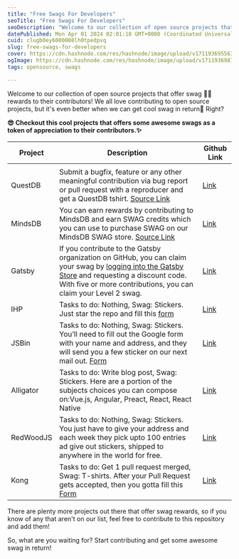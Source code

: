 ```yaml
---
title: "Free Swags For Developers"
seoTitle: "Free Swags For Developers"
seoDescription: "Welcome to our collection of open source projects that offer swag 👕🧢 rewards to their contributors! We all love contributing to open source projects, but"
datePublished: Mon Apr 01 2024 02:01:10 GMT+0000 (Coordinated Universal Time)
cuid: clugb0ey6000008lh0tpedpvq
slug: free-swags-for-developers
cover: https://cdn.hashnode.com/res/hashnode/image/upload/v1711936955634/2d92e94b-4d27-4e44-acf1-6f42fb7d05ca.jpeg
ogImage: https://cdn.hashnode.com/res/hashnode/image/upload/v1711936987922/f448a994-a728-47f5-93c7-f36b9a64cc36.jpeg
tags: opensource, swags

---
```


Welcome to our collection of open source projects that offer swag 👕🧢 rewards to their contributors! We all love contributing to open source projects, but it's even better when we can get cool swag in return🤩 Right?

**😎 Checkout this cool projects that offers some awesome swags as a token of appreciation to their contributors.✨**

| **Project** | **Description** | **Github Link** |
| --- | --- | --- |
|  |  |  |
| QuestDB | Submit a bugfix, feature or any other meaningful contribution via bug report or pull request with a reproducer and get a QuestDB tshirt. [Source Link](https://questdb.io/community/) | [Link](https://github.com/questdb/questdb) |
| MindsDB | You can earn rewards by contributing to MindsDB and earn SWAG credits which you can use to purchase SWAG on our MindsDB SWAG store. [Source Link](https://mindsdb.com/community) | [Link](https://github.com/mindsdb/mindsdb) |
| Gatsby | If you contribute to the Gatsby organization on GitHub, you can claim your swag by [logging into the Gatsby Store](https://store.gatsbyjs.org/) and requesting a discount code. With five or more contributions, you can claim your Level 2 swag. | [Link](https://github.com/gatsbyjs/gatsby) |
| IHP | Tasks to do: Nothing, Swag: Stickers. Just star the repo and fill this [form](https://docs.google.com/forms/d/e/1FAIpQLSf7XHkba-mn3GNIsh5n4ftB7hlHmRx9zluicvSKDKU5Z-jJKg/viewform) | [Link](https://github.com/digitallyinduced/ihp) |
| JSBin | Tasks to do: Nothing, Swag: Stickers. You’ll need to fill out the Google form with your name and address, and they will send you a few sticker on our next mail out. [Form](https://docs.google.com/forms/d/e/1FAIpQLSeQ_PflKvabBLmdlHPOeBkD30aRs14yNGfvcaErpys_YSKXBA/viewform) | [Link](https://jsbin.com/help/stickers/) |
| Alligator | Tasks to do: Write blog post, Swag: Stickers. Here are a portion of the subjects choices you can compose on:Vue.js, Angular, Preact, React, React Native | [Link](https://alligator.io/) |
| RedWoodJS | Tasks to do: Nothing, Swag: Stickers. You just have to give your address and each week they pick upto 100 entries ad give out stickers, shipped to anywhere in the world for free. | [Link](https://redwoodjs.com/stickers) |
| Kong | Tasks to do: Get 1 pull request merged, Swag: T-shirts. After your Pull Request gets accepted, then you gotta fill this [Form](https://github.com/open-xyz/swags-devs/blob/main/%5Bgoo.gl/forms/5w6mxLaE4tz2YM0L2%5D(https:/docs.google.com/forms/d/e/1FAIpQLSfacQHac-PYIDIrDOi_W2l7cWxBDRIVBs6xE5HnlojPvdhL9g/viewform)) | [Link](https://github.com/Kong/kong/blob/master/CONTRIBUTING.md#contributor-t-shirt) |

There are plenty more projects out there that offer swag rewards, so if you know of any that aren't on our list, feel free to contribute to this repository and add them!

So, what are you waiting for? Start contributing and get some awesome swag in return!